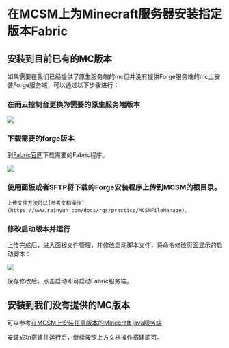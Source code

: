 # 在MCSM上为Minecraft服务器安装指定版本Fabric

## 安装到目前已有的MC版本

如果需要在我们已经提供了原生服务端的mc但并没有提供Forge服务端的mc上安装Forge服务端，可以通过以下步骤进行：

### 在雨云控制台更换为需要的原生服务端版本

![](https://cn-sy1.rains3.com/rainyun-assets/pic/2024/11/20241120120532_40d97fdb7fbed273f605a7c2f7d24d26.png)

### 下载需要的forge版本
到[Fabric官网](https://fabricmc.net/use/server/)下载需要的Fabric程序。

![](https://cn-sy1.rains3.com/rainyun-assets/pic/2024/11/20241127144849_df592d351f740d8278545a560ae5543b.png)


###  使用面板或者SFTP将下载的Forge安装程序上传到MCSM的根目录。

    上传文件方法可以[参考文档操作](https://www.rainyun.com/docs/rgs/practice/MCSMFileManage)。

### 修改启动版本并运行

上传完成后，进入面板文件管理，并修改启动脚本文件，将命令修改页面显示的启动脚本：

![](https://cn-sy1.rains3.com/rainyun-assets/pic/2024/11/20241127144938_1c79c0633ae24361e57b901062b47bb3.png)

保存修改后，点击启动即可启动Fabric服务端。

## 安装到我们没有提供的MC版本

可以参考[在MCSM上安装任意版本的Minecraft java服务端](https://www.rainyun.com/docs/rgs/practice/mcinstall)

安装成功搭建并运行后，继续按照上方文档操作搭建即可。